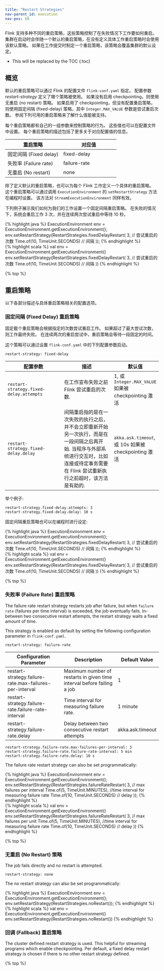 ```yaml
---
title: "Restart Strategies"
nav-parent_id: execution
nav-pos: 50
---
```

<!--
Licensed to the Apache Software Foundation (ASF) under one
or more contributor license agreements.  See the NOTICE file
distributed with this work for additional information
regarding copyright ownership.  The ASF licenses this file
to you under the Apache License, Version 2.0 (the
"License"); you may not use this file except in compliance
with the License.  You may obtain a copy of the License at

  http://www.apache.org/licenses/LICENSE-2.0

Unless required by applicable law or agreed to in writing,
software distributed under the License is distributed on an
"AS IS" BASIS, WITHOUT WARRANTIES OR CONDITIONS OF ANY
KIND, either express or implied.  See the License for the
specific language governing permissions and limitations
under the License.
-->

Flink 支持多种不同的重启策略，这些策略控制了在失败情况下工作要如何重启。
集群在启动时会伴随一个默认的重启策略，在没有定义具体工作重启策略时会使用该默认策略。
如果在工作提交时制定一个重启策略，该策略会覆盖集群的默认设定。

* This will be replaced by the TOC
{:toc}

## 概览

默认的重启策略可以通过 Flink 的配置文件 `flink-conf.yaml` 指定。
配置参数 *restart-strategy* 定义了哪个策略被使用。
如果没有启用 checkpointing，则使用无重启 (no restart) 策略。
如果启用了 checkpointing，但没有配置重启策略，则使用固定间隔 (fixed-delay) 策略，其中 `Integer.MAX_VALUE` 参数是尝试重启次数。
参阅下列可用的重启策略来了解什么值能被支持。

每个重启策略都有自己的一组参数来控制策略的行为。
这些值也可以在配置文件中设置。
每个重启策略的描述包括了更多关于对应配置值的信息。

<table class="table table-bordered">
  <thead>
    <tr>
      <th class="text-left" style="width: 50%">重启策略</th>
      <th class="text-left">对应值</th>
    </tr>
  </thead>
  <tbody>
    <tr>
        <td>固定间隔 (Fixed delay)</td>
        <td>fixed-delay</td>
    </tr>
    <tr>
        <td>失败率 (Failure rate)</td>
        <td>failure-rate</td>
    </tr>
    <tr>
        <td>无重启 (No restart)</td>
        <td>none</td>
    </tr>
  </tbody>
</table>

除了定义默认的重启策略，也可以为每个 Flink 工作定义一个具体的重启策略。
这个重启策略可以通过调用 `ExecutionEnvironment` 的 `setRestartStrategy` 方法在编程时设置。
该方法对 `StreamExecutionEnvironment` 同样有效。

下列例子展示我们如何为我们的工作设置一个固定间隔重启策略。
在失败的情况下，系统会重启工作 3 次，并在连续两次尝试重启中等待 10 秒。

<div class="codetabs" markdown="1">
<div data-lang="java" markdown="1">
{% highlight java %}
ExecutionEnvironment env = ExecutionEnvironment.getExecutionEnvironment();
env.setRestartStrategy(RestartStrategies.fixedDelayRestart(
  3, // 尝试重启的次数
  Time.of(10, TimeUnit.SECONDS) // 间隔
));
{% endhighlight %}
</div>
<div data-lang="scala" markdown="1">
{% highlight scala %}
val env = ExecutionEnvironment.getExecutionEnvironment()
env.setRestartStrategy(RestartStrategies.fixedDelayRestart(
  3, // 尝试重启的次数
  Time.of(10, TimeUnit.SECONDS) // 间隔
))
{% endhighlight %}
</div>
</div>

{% top %}

## 重启策略

以下各部分描述与具体重启策略相关的配置选项。

### 固定间隔 (Fixed Delay) 重启策略

固定截个重启策略会根据指定的次数尝试重启工作。
如果超过了最大尝试次数，则工作最终失败。
在连续两次的重启尝试中，重启策略会等待一段固定的时间。

这个策略可以通过设置 `flink-conf.yaml` 中的下列配置参数启动。

~~~
restart-strategy: fixed-delay
~~~

<table class="table table-bordered">
  <thead>
    <tr>
      <th class="text-left" style="width: 40%">配置参数</th>
      <th class="text-left" style="width: 40%">描述</th>
      <th class="text-left">默认值</th>
    </tr>
  </thead>
  <tbody>
    <tr>
        <td><code>restart-strategy.fixed-delay.attempts</code></td>
        <td>在工作宣布失败之前 Flink 尝试重启的次数.</td>
        <td>1, 或 <code>Integer.MAX_VALUE</code> 如果被 checkpointing 激活</td>
    </tr>
    <tr>
        <td><code>restart-strategy.fixed-delay.delay</code></td>
        <td>间隔重启指的是在一次失败的执行之后，并不会立即重新开始另一次执行，而是在一段间隔之后再开始. 当程序与外部系统进行交互时，比如连接或待定事务需要在 Flink 尝试重新执行之前超时，该方法是有助的.</td>
        <td><code>akka.ask.timeout</code>, 或 10s 如果被 checkpointing 激活</td>
    </tr>
  </tbody>
</table>

举个例子:

~~~
restart-strategy.fixed-delay.attempts: 3
restart-strategy.fixed-delay.delay: 10 s
~~~

固定间隔重启策略也可以在编程时进行设定:

<div class="codetabs" markdown="1">
<div data-lang="java" markdown="1">
{% highlight java %}
ExecutionEnvironment env = ExecutionEnvironment.getExecutionEnvironment();
env.setRestartStrategy(RestartStrategies.fixedDelayRestart(
  3, // 尝试重启的次数
  Time.of(10, TimeUnit.SECONDS) // 间隔
));
{% endhighlight %}
</div>
<div data-lang="scala" markdown="1">
{% highlight scala %}
val env = ExecutionEnvironment.getExecutionEnvironment()
env.setRestartStrategy(RestartStrategies.fixedDelayRestart(
  3, // 尝试重启的次数
  Time.of(10, TimeUnit.SECONDS) // 间隔
))
{% endhighlight %}
</div>
</div>

{% top %}

### 失败率 (Failure Rate) 重启策略

The failure rate restart strategy restarts job after failure, but when `failure rate` (failures per time interval) is exceeded, the job eventually fails.
In-between two consecutive restart attempts, the restart strategy waits a fixed amount of time.

This strategy is enabled as default by setting the following configuration parameter in `flink-conf.yaml`.

~~~
restart-strategy: failure-rate
~~~

<table class="table table-bordered">
  <thead>
    <tr>
      <th class="text-left" style="width: 40%">Configuration Parameter</th>
      <th class="text-left" style="width: 40%">Description</th>
      <th class="text-left">Default Value</th>
    </tr>
  </thead>
  <tbody>
    <tr>
        <td><it>restart-strategy.failure-rate.max-failures-per-interval</it></td>
        <td>Maximum number of restarts in given time interval before failing a job</td>
        <td>1</td>
    </tr>
    <tr>
        <td><it>restart-strategy.failure-rate.failure-rate-interval</it></td>
        <td>Time interval for measuring failure rate.</td>
        <td>1 minute</td>
    </tr>
    <tr>
        <td><it>restart-strategy.failure-rate.delay</it></td>
        <td>Delay between two consecutive restart attempts</td>
        <td><it>akka.ask.timeout</it></td>
    </tr>
  </tbody>
</table>

~~~
restart-strategy.failure-rate.max-failures-per-interval: 3
restart-strategy.failure-rate.failure-rate-interval: 5 min
restart-strategy.failure-rate.delay: 10 s
~~~

The failure rate restart strategy can also be set programmatically:

<div class="codetabs" markdown="1">
<div data-lang="java" markdown="1">
{% highlight java %}
ExecutionEnvironment env = ExecutionEnvironment.getExecutionEnvironment();
env.setRestartStrategy(RestartStrategies.failureRateRestart(
  3, // max failures per interval
  Time.of(5, TimeUnit.MINUTES), //time interval for measuring failure rate
  Time.of(10, TimeUnit.SECONDS) // delay
));
{% endhighlight %}
</div>
<div data-lang="scala" markdown="1">
{% highlight scala %}
val env = ExecutionEnvironment.getExecutionEnvironment()
env.setRestartStrategy(RestartStrategies.failureRateRestart(
  3, // max failures per unit
  Time.of(5, TimeUnit.MINUTES), //time interval for measuring failure rate
  Time.of(10, TimeUnit.SECONDS) // delay
))
{% endhighlight %}
</div>
</div>

{% top %}

### 无重启 (No Restart) 策略

The job fails directly and no restart is attempted.

~~~
restart-strategy: none
~~~

The no restart strategy can also be set programmatically:

<div class="codetabs" markdown="1">
<div data-lang="java" markdown="1">
{% highlight java %}
ExecutionEnvironment env = ExecutionEnvironment.getExecutionEnvironment();
env.setRestartStrategy(RestartStrategies.noRestart());
{% endhighlight %}
</div>
<div data-lang="scala" markdown="1">
{% highlight scala %}
val env = ExecutionEnvironment.getExecutionEnvironment()
env.setRestartStrategy(RestartStrategies.noRestart())
{% endhighlight %}
</div>
</div>

### 回调 (Fallback) 重启策略

The cluster defined restart strategy is used. 
This helpful for streaming programs which enable checkpointing.
Per default, a fixed delay restart strategy is chosen if there is no other restart strategy defined.

{% top %}
